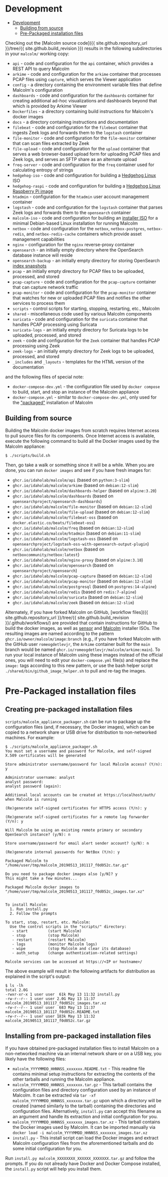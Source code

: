 # <a name="Development"></a>Development

* [Development](#Development)
    - [Building from source](#Build)
    - [Pre-Packaged installation files](#Packager)

Checking out the [Malcolm source code]({{ site.github.repository_url }}/tree/{{ site.github.build_revision }}) results in the following subdirectories in your `malcolm/` working copy:

* `api` - code and configuration for the `api` container, which provides a REST API to query Malcolm
* `arkime` - code and configuration for the `arkime` container that processes PCAP files using `capture`, which serves the Viewer application
* `config` - a directory containing the environment variable files that define Malcolm's configuration
* `dashboards` - code and configuration for the `dashboards` container for creating additional ad-hoc visualizations and dashboards beyond that which is provided by Arkime Viewer
* `Dockerfiles` - a directory containing build instructions for Malcolm's docker images
* `docs` - a directory containing instructions and documentation
* `filebeat` - code and configuration for the `filebeat` container that ingests Zeek logs and forwards them to the `logstash` container
* `file-monitor` - code and configuration for the `file-monitor` container that can scan files extracted by Zeek
* `file-upload` - code and configuration for the `upload` container that serves a web browser-based upload form for uploading PCAP files and Zeek logs, and serves an SFTP share as an alternate upload
* `freq-server` - code and configuration for the `freq` container used for calculating entropy of strings
* `hedgehog-iso` - code and configuration for building a [Hedgehog Linux](live-analysis.md#Hedgehog) ISO
* `hedgehog-raspi` - code and configuration for building a [Hedgehog Linux](live-analysis.md#Hedgehog) [Raspberry Pi image](hedgehog-raspi-build.md#HedgehogRaspiBuild)
* `htadmin` - configuration for the `htadmin` user account management container
* `logstash` - code and configuration for the `logstash` container that parses Zeek logs and forwards them to the `opensearch` container
* `malcolm-iso` - code and configuration for building an [installer ISO](malcolm-iso.md#ISO) for a minimal Debian-based Linux installation for running Malcolm
* `netbox` - code and configuration for the `netbox`, `netbox-postgres`, `netbox-redis`, and `netbox-redis-cache` containers which provide asset management capabilities
* `nginx` - configuration for the `nginx` reverse-proxy container
* `opensearch` - an initially empty directory where the OpenSearch database instance will reside
* `opensearch-backup` - an initially empty directory for storing OpenSearch [index snapshots](index-management.md#IndexManagement) 
* `pcap` - an initially empty directory for PCAP files to be uploaded, processed, and stored
* `pcap-capture` - code and configuration for the `pcap-capture` container that can capture network traffic
* `pcap-monitor` - code and configuration for the `pcap-monitor` container that watches for new or uploaded PCAP files and notifies the other services to process them
* `scripts` - control scripts for starting, stopping, restarting, etc., Malcolm
* `shared` - miscellaneous code used by various Malcolm components 
* `suricata` - code and configuration for the `suricata` container that handles PCAP processing using Suricata
* `suricata-logs` - an initially empty directory for Suricata logs to be uploaded, processed, and stored
* `zeek` - code and configuration for the `Zeek` container that handles PCAP processing using Zeek
* `zeek-logs` - an initially empty directory for Zeek logs to be uploaded, processed, and stored
* `_includes` and `_layouts` - templates for the HTML version of the documentation

and the following files of special note:

* `docker-compose-dev.yml` - the configuration file used by `docker compose` to build, start, and stop an instance of the Malcolm appliance
* `docker-compose.yml` - similar to `docker-compose-dev.yml`, only used for the ["packaged"](#Packager) installation of Malcolm

## <a name="Build"></a>Building from source

Building the Malcolm docker images from scratch requires Internet access to pull source files for its components. Once Internet access is available, execute the following command to build all the Docker images used by the Malcolm appliance:

```
$ ./scripts/build.sh
```

Then, go take a walk or something since it will be a while. When you are done, you can run `docker images` and see if you have fresh images for:

* `ghcr.io/idaholab/malcolm/api` (based on `python:3-slim`)
* `ghcr.io/idaholab/malcolm/arkime` (based on `debian:12-slim`)
* `ghcr.io/idaholab/malcolm/dashboards-helper` (based on `alpine:3.20`)
* `ghcr.io/idaholab/malcolm/dashboards` (based on `opensearchproject/opensearch-dashboards`)
* `ghcr.io/idaholab/malcolm/file-monitor` (based on `debian:12-slim`)
* `ghcr.io/idaholab/malcolm/file-upload` (based on `debian:12-slim`)
* `ghcr.io/idaholab/malcolm/filebeat-oss` (based on `docker.elastic.co/beats/filebeat-oss`)
* `ghcr.io/idaholab/malcolm/freq` (based on `debian:12-slim`)
* `ghcr.io/idaholab/malcolm/htadmin` (based on `debian:11-slim`)
* `ghcr.io/idaholab/malcolm/logstash-oss` (based on `opensearchproject/logstash-oss-with-opensearch-output-plugin`)
* `ghcr.io/idaholab/malcolm/netbox` (based on `netboxcommunity/netbox:latest`)
* `ghcr.io/idaholab/malcolm/nginx-proxy` (based on `alpine:3.18`)
* `ghcr.io/idaholab/malcolm/opensearch` (based on `opensearchproject/opensearch`)
* `ghcr.io/idaholab/malcolm/pcap-capture` (based on `debian:12-slim`)
* `ghcr.io/idaholab/malcolm/pcap-monitor` (based on `debian:12-slim`)
* `ghcr.io/idaholab/malcolm/postgresql` (based on `postgres:14-alpine`)
* `ghcr.io/idaholab/malcolm/redis` (based on `redis:7-alpine`)
* `ghcr.io/idaholab/malcolm/suricata` (based on `debian:12-slim`)
* `ghcr.io/idaholab/malcolm/zeek` (based on `debian:12-slim`)

Alternately, if you have forked Malcolm on GitHub, [workflow files]({{ site.github.repository_url }}/tree/{{ site.github.build_revision }}/.github/workflows/) are provided that contain instructions for GitHub to build the docker images, as well as [sensor](live-analysis.md#Hedgehog) and [Malcolm](malcolm-iso.md#ISO) installer ISOs. The resulting images are named according to the pattern `ghcr.io/owner/malcolm/image:branch` (e.g., if you have forked Malcolm with the GitHub user `romeogdetlevjr`, the `Arkime` container built for the `main` branch would be named `ghcr.io/romeogdetlevjr/malcolm/arkime:main`). To run your local instance of Malcolm using these images instead of the official ones, you will need to edit your `docker-compose.yml` file(s) and replace the `image:` tags according to this new pattern, or use the bash helper script `./shared/bin/github_image_helper.sh` to pull and re-tag the images.

# <a name="Packager"></a>Pre-Packaged installation files

## Creating pre-packaged installation files

`scripts/malcolm_appliance_packager.sh` can be run to package up the configuration files (and, if necessary, the Docker images), which can be copied to a network share or USB drive for distribution to non-networked machines. For example:

```
$ ./scripts/malcolm_appliance_packager.sh 
You must set a username and password for Malcolm, and self-signed X.509 certificates will be generated

Store administrator username/password for local Malcolm access? (Y/n): y

Administrator username: analyst
analyst password:
analyst password (again):

Additional local accounts can be created at https://localhost/auth/ when Malcolm is running

(Re)generate self-signed certificates for HTTPS access (Y/n): y 

(Re)generate self-signed certificates for a remote log forwarder (Y/n): y

Will Malcolm be using an existing remote primary or secondary OpenSearch instance? (y/N): n

Store username/password for email alert sender account? (y/N): n

(Re)generate internal passwords for NetBox (Y/n): y

Packaged Malcolm to "/home/user/tmp/malcolm_20190513_101117_f0d052c.tar.gz"

Do you need to package docker images also [y/N]? y
This might take a few minutes...

Packaged Malcolm docker images to "/home/user/tmp/malcolm_20190513_101117_f0d052c_images.tar.xz"


To install Malcolm:
  1. Run install.py
  2. Follow the prompts

To start, stop, restart, etc. Malcolm:
  Use the control scripts in the "scripts/" directory:
   - start         (start Malcolm)
   - stop          (stop Malcolm)
   - restart       (restart Malcolm)
   - logs          (monitor Malcolm logs)
   - wipe          (stop Malcolm and clear its database)
   - auth_setup    (change authentication-related settings)

Malcolm services can be accessed at https://<IP or hostname>/
```

The above example will result in the following artifacts for distribution as explained in the script's output:

```
$ ls -lh
total 2.0G
-rwxr-xr-x 1 user user  61k May 13 11:32 install.py
-rw-r--r-- 1 user user 2.0G May 13 11:37 malcolm_20190513_101117_f0d052c_images.tar.xz
-rw-r--r-- 1 user user  683 May 13 11:37 malcolm_20190513_101117_f0d052c.README.txt
-rw-r--r-- 1 user user 183k May 13 11:32 malcolm_20190513_101117_f0d052c.tar.gz
```

## Installing from pre-packaged installation files

If you have obtained pre-packaged installation files to install Malcolm on a non-networked machine via an internal network share or on a USB key, you likely have the following files:

* `malcolm_YYYYMMDD_HHNNSS_xxxxxxx.README.txt` - This readme file contains minimal setup instructions for extracting the contents of the other tarballs and running the Malcolm appliance.
* `malcolm_YYYYMMDD_HHNNSS_xxxxxxx.tar.gz` - This tarball contains the configuration files and directory configuration used by an instance of Malcolm. It can be extracted via `tar -xf malcolm_YYYYMMDD_HHNNSS_xxxxxxx.tar.gz` upon which a directory will be created (named similarly to the tarball) containing the directories and configuration files. Alternatively, `install.py` can accept this filename as an argument and handle its extraction and initial configuration for you.
* `malcolm_YYYYMMDD_HHNNSS_xxxxxxx_images.tar.xz` - This tarball contains the Docker images used by Malcolm. It can be imported manually via `docker load -i malcolm_YYYYMMDD_HHNNSS_xxxxxxx_images.tar.xz`
* `install.py` - This install script can load the Docker images and extract Malcolm configuration files from the aforementioned tarballs and do some initial configuration for you.

Run `install.py malcolm_XXXXXXXX_XXXXXX_XXXXXXX.tar.gz` and follow the prompts. If you do not already have Docker and Docker Compose installed, the `install.py` script will help you install them.